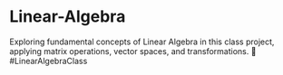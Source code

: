 # Linear-Algebra
Exploring fundamental concepts of Linear Algebra in this class project, applying matrix operations, vector spaces, and transformations. 🧮 #LinearAlgebraClass
